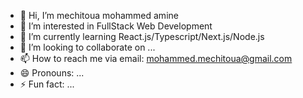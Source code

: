 - 👋 Hi, I’m mechitoua mohammed amine
- 👀 I’m interested in FullStack Web Development
- 🌱 I’m currently learning React.js/Typescript/Next.js/Node.js
- 💞️ I’m looking to collaborate on ...
- 📫 How to reach me via email: mohammed.mechitoua@gmail.com
- 😄 Pronouns: ...
- ⚡ Fun fact: ...

<!---
mechitoua/mechitoua is a ✨ special ✨ repository because its `README.md` (this file) appears on your GitHub profile.
You can click the Preview link to take a look at your changes.
--->
